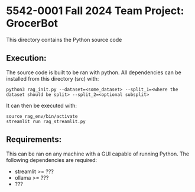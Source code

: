 # 5542-0001 Fall 2024 Team Project: GrocerBot

This directory contains the Python source code

## Execution:

The source code is built to be ran with python.  All dependencies can be installed from this directory (src) with:

```
python3 rag_init.py --dataset=<some_dataset> --split_1=<where the dataset should be split> --split_2=<optional subsplit>
```

It can then be executed with:
```
source rag_env/bin/activate
streamlit run rag_streamlit.py
```

## Requirements:

This can be ran on any machine with a GUI capable of running Python.  The following dependencies are required:

* streamlit >= ???
* ollama >= ???
* ???
